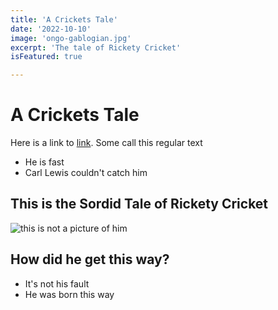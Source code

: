```yaml
---
title: 'A Crickets Tale'
date: '2022-10-10'
image: 'ongo-gablogian.jpg'
excerpt: 'The tale of Rickety Cricket'
isFeatured: true

---
```

# A Crickets Tale

Here is a link to [link](https://www.google.ca). Some call this regular text

- He is fast
- Carl Lewis couldn't catch him


## This is the Sordid Tale of Rickety Cricket

![this is not a picture of him](ongo-gablogian.jpg)

## How did he get this way?

- It's not his fault
- He was born this way